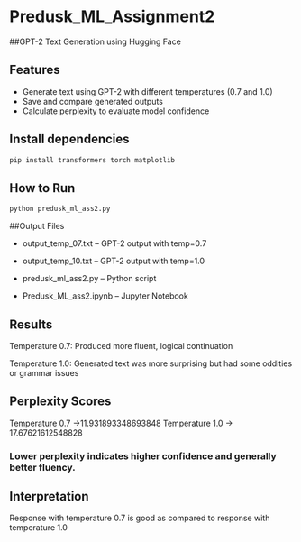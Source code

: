 # Predusk_ML_Assignment2
##GPT-2 Text Generation using Hugging Face

##  Features

- Generate text using GPT-2 with different temperatures (0.7 and 1.0)
- Save and compare generated outputs
- Calculate perplexity to evaluate model confidence

 ## Install dependencies
 
```bash
pip install transformers torch matplotlib
```

## How to Run
``` bash
python predusk_ml_ass2.py
```
##Output Files

- output_temp_07.txt – GPT-2 output with temp=0.7

- output_temp_10.txt – GPT-2 output with temp=1.0

- predusk_ml_ass2.py – Python script

- Predusk_ML_ass2.ipynb – Jupyter Notebook

## Results

Temperature 0.7: Produced more fluent, logical continuation

Temperature 1.0: Generated text was more surprising but had some oddities or grammar issues

## Perplexity Scores 
Temperature 0.7 ->11.931893348693848 
Temperature 1.0 -> 17.67621612548828

### Lower perplexity indicates higher confidence and generally better fluency.

## Interpretation
Response with temperature 0.7 is good as compared to response with temperature 1.0







